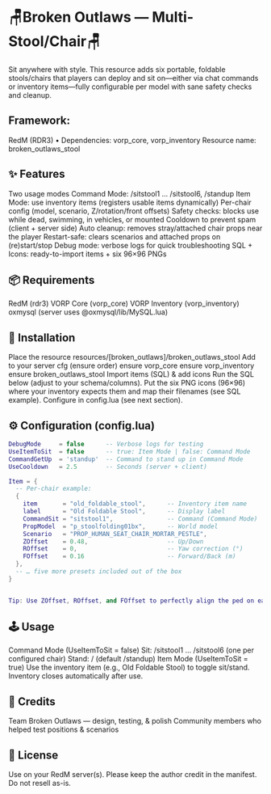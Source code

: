 # 🪑Broken Outlaws — Multi-Stool/Chair🪑

Sit anywhere with style. This resource adds six portable, foldable stools/chairs that players can deploy and sit on—either via chat commands or inventory items—fully configurable per model with sane safety checks and cleanup.

## Framework:
RedM (RDR3) • Dependencies: vorp_core, vorp_inventory
Resource name: broken_outlaws_stool

## ✨ Features

Two usage modes
Command Mode: /sitstool1 … /sitstool6, /standup
Item Mode: use inventory items (registers usable items dynamically)
Per-chair config (model, scenario, Z/rotation/front offsets)
Safety checks: blocks use while dead, swimming, in vehicles, or mounted
Cooldown to prevent spam (client + server side)
Auto cleanup: removes stray/attached chair props near the player
Restart-safe: clears scenarios and attached props on (re)start/stop
Debug mode: verbose logs for quick troubleshooting
SQL + Icons: ready-to-import items + six 96×96 PNGs

## 📦 Requirements

RedM (rdr3)
VORP Core (vorp_core)
VORP Inventory (vorp_inventory)
oxmysql (server uses @oxmysql/lib/MySQL.lua)

## 🔧 Installation

Place the resource
resources/[broken_outlaws]/broken_outlaws_stool
Add to your server cfg (ensure order)
ensure vorp_core
ensure vorp_inventory
ensure broken_outlaws_stool
Import items (SQL) & add icons
Run the SQL below (adjust to your schema/columns).
Put the six PNG icons (96×96) where your inventory expects them and map their filenames (see SQL example).
Configure in config.lua (see next section).

## ⚙️ Configuration (config.lua)
```lua
DebugMode     = false      -- Verbose logs for testing
UseItemToSit  = false      -- true: Item Mode | false: Command Mode
CommandGetUp  = 'standup'  -- Command to stand up in Command Mode
UseCooldown   = 2.5        -- Seconds (server + client)

Item = {
  -- Per-chair example:
  {
    item       = "old_foldable_stool",      -- Inventory item name
    label      = "Old Foldable Stool",      -- Display label
    CommandSit = "sitstool1",               -- Command (Command Mode)
    PropModel  = "p_stoolfolding01bx",      -- World model
    Scenario   = "PROP_HUMAN_SEAT_CHAIR_MORTAR_PESTLE",
    ZOffset    = 0.48,                      -- Up/Down
    ROffset    = 0,                         -- Yaw correction (°)
    FOffset    = 0.16                       -- Forward/Back (m)
  },
  -- … five more presets included out of the box
}


Tip: Use ZOffset, ROffset, and FOffset to perfectly align the ped on each seat.
```

## 🕹 Usage

Command Mode (UseItemToSit = false)
Sit: /sitstool1 … /sitstool6 (one per configured chair)
Stand: /<CommandGetUp> (default /standup)
Item Mode (UseItemToSit = true)
Use the inventory item (e.g., Old Foldable Stool) to toggle sit/stand.
Inventory closes automatically after use.

## 🙌 Credits

Team Broken Outlaws — design, testing, & polish
Community members who helped test positions & scenarios

## 📜 License

Use on your RedM server(s). Please keep the author credit in the manifest. Do not resell as-is.
